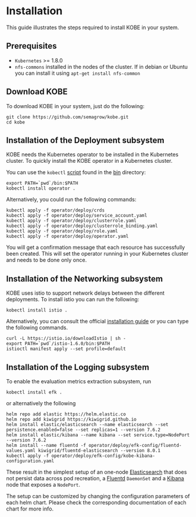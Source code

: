# Installation

This guide illustrates the steps required to install KOBE in your system.

## Prerequisites

- `Kubernetes` >= 1.8.0
- `nfs-commons` installed in the nodes of the cluster. If in debian or
   Ubuntu you can install it using `apt-get install nfs-common`

## Download KOBE

To download KOBE in your system, just do the following:

```
git clone https://github.com/semagrow/kobe.git
cd kobe
```


## Installation of the Deployment subsystem

KOBE needs the Kubernetes operator to be installed in the Kubernetes cluster. To
quickly install the KOBE operator in a Kubernetes cluster. 

You can use the `kobectl` [script](../references/kobectl.md) found in the
[bin](https://github.com/semagrow/kobe/tree/devel/bin) directory:

```
export PATH=`pwd`/bin:$PATH
kobectl install operator .
```

Alternatively, you could run the following commands:
```
kubectl apply -f operator/deploy/crds
kubectl apply -f operator/deploy/service_account.yaml
kubectl apply -f operator/deploy/clusterrole.yaml
kubectl apply -f operator/deploy/clusterrole_binding.yaml
kubectl apply -f operator/deploy/role.yaml
kubectl apply -f operator/deploy/operator.yaml
```

You will get a confirmation message that each resource has successfully been
created. This will set the operator running in your Kubernetes cluster and needs
to be done only once.

## Installation of the Networking subsystem

KOBE uses istio to support network delays between the different deployments. To
install istio you can run the following:
```
kobectl install istio .
```
Alternatively, you can consult the official [installation
guide](https://istio.io/docs/setup/getting-started/) or you can type the
following commands.

```
curl -L https://istio.io/downloadIstio | sh -
export PATH=`pwd`/istio-1.6.0/bin:$PATH
istioctl manifest apply --set profile=default
```

## Installation of the Logging subsystem

To enable the evaluation metrics extraction subsystem, run
```
kobectl install efk .
```
or alternatively the following
```
helm repo add elastic https://helm.elastic.co
helm repo add kiwigrid https://kiwigrid.github.io
helm install elastic/elasticsearch --name elasticsearch --set persistence.enabled=false --set replicas=1 --version 7.6.2
helm install elastic/kibana --name kibana --set service.type=NodePort --version 7.6.2
helm install --name fluentd -f operator/deploy/efk-config/fluentd-values.yaml kiwigrid/fluentd-elasticsearch --version 8.0.1
kubectl apply -f operator/deploy/efk-config/kobe-kibana-configuration.yaml
```

These result in the simplest setup of an one-node
[Elasticsearch](https://github.com/elastic/helm-charts/blob/master/elasticsearch)
that does not persist data across pod recreation, a
[Fluentd](https://github.com/kiwigrid/helm-charts/tree/master/charts/fluentd-elasticsearch)
`DaemonSet` and a
[Kibana](https://github.com/elastic/helm-charts/tree/master/kibana)
node that exposes a `NodePort`. 

The setup can be customized by changing the configuration parameters of each
helm chart. Please check the corresponding documentation of each chart for more
info.

